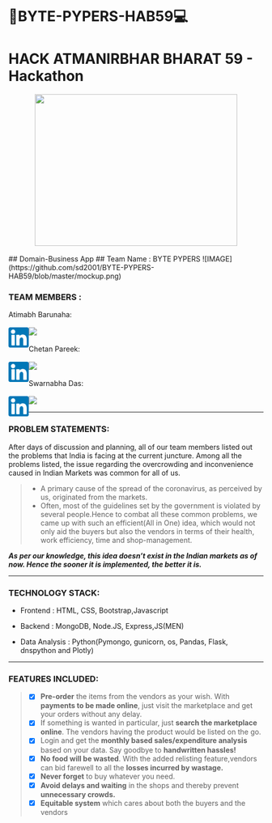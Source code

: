 # 🤖BYTE-PYPERS-HAB59💻
# HACK ATMANIRBHAR BHARAT 59 - Hackathon
<p align="center">
<img  width="400px" height="300px" src="https://github.com/sd2001/BYTE-PYPERS-HAB59/blob/master/download.jpg" />
  </p>
## Domain-Business App
## Team Name : BYTE PYPERS
![IMAGE](https://github.com/sd2001/BYTE-PYPERS-HAB59/blob/master/mockup.png)

### TEAM MEMBERS :

  <div>Atimabh Barunaha:</div><br />
  <a href="https://www.linkedin.com/in/barunaha/">
  <img align="left" width="40px" src="https://github.com/sd2001/sd2001/blob/master/linkedin.svg" />
  </a>
  <a href="https://www.github.com/Atimabh">
  <img align="left" width="40px" src="https://github.com/sd2001/BYTE-PYPERS-HAB59/blob/master/github.png" />
  </a>
  
  <br />
  <br /><div>Chetan Pareek:</div><br />
  <a href="https://www.linkedin.com/in/cp99says/">
  <img align="left" width="40px" src="https://github.com/sd2001/sd2001/blob/master/linkedin.svg" />
  </a>
  <a href="https://www.github.com/cp99says">
  <img align="left" width="40px" src="https://github.com/sd2001/BYTE-PYPERS-HAB59/blob/master/github.png" />
  </a>
  
  <br />
  <br /><div>Swarnabha Das:</div><br />
  <a href="https://www.linkedin.com/in/swarnabha-das-2001official/">
  <img align="left" width="40px" src="https://github.com/sd2001/sd2001/blob/master/linkedin.svg" />
  </a>
  <a href="https://www.github.com/sd2001">
  <img align="left" width="40px" src="https://github.com/sd2001/BYTE-PYPERS-HAB59/blob/master/github.png" />
  </a><br />
  
 <hr/>


### PROBLEM STATEMENTS:
 After days of discussion and planning, all of our team members listed out the problems that India is facing at the current juncture. Among all the problems listed, the issue     regarding the overcrowding and inconvenience caused in Indian Markets was common for all of us.

> - A primary cause of the spread of the coronavirus, as perceived by us, originated from the markets. 
> - Often, most of the guidelines set by the government is violated by several people.Hence to combat all these common problems, we came up with such an efficient(All in One)       idea,   which would  not only aid the buyers but also the vendors in terms of their health, work efficiency, time and shop-management.

***As per our knowledge, this idea doesn’t exist in the Indian markets as of now. Hence the sooner it is implemented, the better it is.***

<hr/>

### TECHNOLOGY STACK:

- Frontend : HTML, CSS, Bootstrap,Javascript

- Backend :  MongoDB, Node.JS, Express,JS(MEN)

- Data Analysis : Python(Pymongo, gunicorn, os, Pandas, Flask, dnspython and Plotly)

<hr/>

### FEATURES INCLUDED:
> - [x] **Pre-order** the items from the vendors as your wish. With **payments to be made online**, just visit the marketplace and get your orders without any delay.
> - [x] If something  is wanted in particular, just **search the marketplace online**. The vendors having the product would be listed on the go.
> - [x] Login and get the **monthly based sales/expenditure analysis** based on your data. Say goodbye to **handwritten hassles!**
> - [x] **No food will be wasted**. With the added relisting feature,vendors can bid farewell to all the **losses incurred by wastage.** 
> - [x] **Never forget** to buy whatever you need.
> - [x] **Avoid delays and waiting** in the shops and thereby prevent **unnecessary crowds.**
> - [x] **Equitable  system** which cares about both the buyers and the vendors




